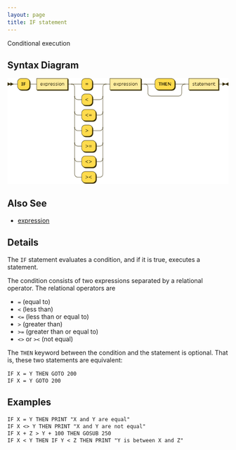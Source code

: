```yaml
---
layout: page
title: IF statement
---
```


Conditional execution


## Syntax Diagram

![Syntax diagram](/diagram/IF-statement.png)


## Also See

- [expression](/reference/expression)


## Details

The `IF` statement evaluates a condition, and if it is true, executes a statement.

The condition consists of two expressions separated by a relational operator.  The relational operators are

- `=` (equal to)
- `<` (less than)
- `<=` (less than or equal to)
- `>` (greater than)
- `>=` (greater than or equal to)
- `<>` or `><` (not equal)

The `THEN` keyword between the condition and the statement is optional.  That is, these two statements are equivalent:

    IF X = Y THEN GOTO 200
    IF X = Y GOTO 200


## Examples

    IF X = Y THEN PRINT "X and Y are equal"
    IF X <> Y THEN PRINT "X and Y are not equal"
    IF X + Z > Y + 100 THEN GOSUB 250
    IF X < Y THEN IF Y < Z THEN PRINT "Y is between X and Z"
